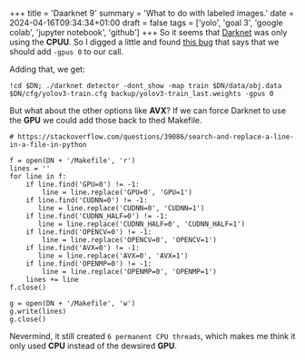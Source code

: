 +++
title = 'Daarknet 9'
summary = 'What to do with labeled images.'
date = 2024-04-16T09:34:34+01:00
draft = false
tags = ['yolo', 'goal 3', 'google colab', 'jupyter notebook', 'github']
+++
So it seems that [Darknet](https://pjreddie.com/darknet/yolo/) was only using  the **CPUU**.
So I digged a little and found [this bug](https://github.com/pjreddie/darknet/issues/488#issuecomment-459282463) that says that we should add `-gpus 0` to our call.

Adding that, we get:
```
!cd $DN; ./darknet detector -dont_show -map train $DN/data/obj.data $DN/cfg/yolov3-train.cfg backup/yolov3-train_last.weights -gpus 0
```

But what about the other options like **AVX**? If we can force Darknet to use the **GPU** we could add those back to thed Makefile.
```
# https://stackoverflow.com/questions/39086/search-and-replace-a-line-in-a-file-in-python

f = open(DN + '/Makefile', 'r')
lines = ''
for line in f:
    if line.find('GPU=0') != -1:
        line = line.replace('GPU=0', 'GPU=1')
    if line.find('CUDNN=0') != -1:
       line = line.replace('CUDNN=0', 'CUDNN=1')
    if line.find('CUDNN_HALF=0') != -1:
       line = line.replace('CUDNN_HALF=0', 'CUDNN_HALF=1')
    if line.find('OPENCV=0') != -1:
        line = line.replace('OPENCV=0', 'OPENCV=1')
    if line.find('AVX=0') != -1:
       line = line.replace('AVX=0', 'AVX=1')
    if line.find('OPENMP=0') != -1:
        line = line.replace('OPENMP=0', 'OPENMP=1')
    lines += line
f.close()

g = open(DN + '/Makefile', 'w')
g.write(lines)
g.close()
```

Nevermind, it still created `6 permanent CPU threads`, which makes me think it only used **CPU** instead of the dewsired **GPU**.
